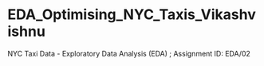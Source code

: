 # EDA_Optimising_NYC_Taxis_Vikashvishnu
NYC Taxi Data - Exploratory Data Analysis (EDA) ; Assignment ID: EDA/02 
